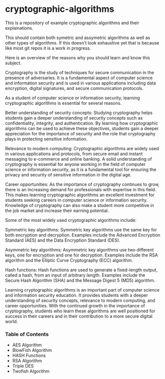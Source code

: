 # cryptographic-algorithms

This is a repository of example cryptographic algorithms and their explainations.

This should contain both symetric and assymetric algorithms as well as other types of algorithms. If this doesn't look exhaustive yet that is because like most git repos it is a work in progress.

Here is an overview of the reasons why you should learn and know this subject.

Cryptography is the study of techniques for secure communication in the presence of adversaries. It is a fundamental aspect of computer science and information security and is used in various applications including data encryption, digital signatures, and secure communication protocols.

As a student of computer science or information security, learning cryptographic algorithms is essential for several reasons.

Better understanding of security concepts: Studying cryptography helps students gain a deeper understanding of security concepts such as confidentiality, integrity, and authentication. By learning how cryptographic algorithms can be used to achieve these objectives, students gain a deeper appreciation for the importance of security and the role that cryptography plays in protecting sensitive information.

Relevance to modern computing: Cryptographic algorithms are widely used in various applications and protocols, from secure email and instant messaging to e-commerce and online banking. A solid understanding of cryptography is essential for anyone working in the field of computer science or information security, as it is a fundamental tool for ensuring the privacy and security of sensitive information in the digital age.

Career opportunities: As the importance of cryptography continues to grow, there is an increasing demand for professionals with expertise in this field. This makes learning cryptographic algorithms an excellent investment for students seeking careers in computer science or information security. Knowledge of cryptography can also make a student more competitive in the job market and increase their earning potential.

Some of the most widely used cryptographic algorithms include:

Symmetric key algorithms: Symmetric key algorithms use the same key for both encryption and decryption. Examples include the Advanced Encryption Standard (AES) and the Data Encryption Standard (DES).

Asymmetric key algorithms: Asymmetric key algorithms use two different keys, one for encryption and one for decryption. Examples include the RSA algorithm and the Elliptic Curve Cryptography (ECC) algorithm.

Hash functions: Hash functions are used to generate a fixed-length output, called a hash, from an input of arbitrary length. Examples include the Secure Hash Algorithm (SHA) and the Message Digest 5 (MD5) algorithm.

Learning cryptographic algorithms is an important part of computer science and information security education. It provides students with a deeper understanding of security concepts, relevance to modern computing, and career opportunities. With the continued growth in the importance of cryptography, students who learn these algorithms are well positioned for success in their careers and in their contribution to a more secure digital world.

### Table of Contents
+ AES Algorithm
+ BlowFish Algorithm
+ HASH Functions
+ RSA Algorithm
+ Triple DES
+ Twofish Algorithm
